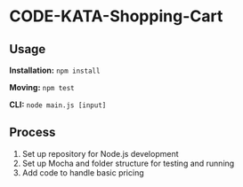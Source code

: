 # CODE-KATA-Shopping-Cart

## Usage

**Installation:** `npm install`

**Moving:** `npm test`

**CLI:** `node main.js [input]`

## Process

1. Set up repository for Node.js development
2. Set up Mocha and folder structure for testing and running
3. Add code to handle basic pricing